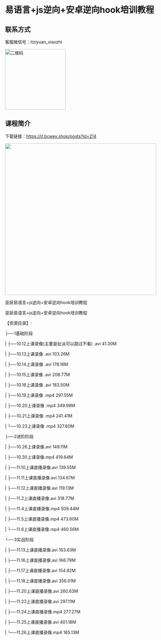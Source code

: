 # 易语言+js逆向+安卓逆向hook培训教程

## 联系方式

客服微信号：itziyuan_xiaozhi

<img src="https://ziyuanyun.oss-cn-guangzhou.aliyuncs.com/common/20240614073449/666b82192834a.jpg" width="200" height="200" alt="二维码">

## 课程简介

下载链接：https://it.bcwex.shop/posts?id=214

<img src="https://ziyuanyun.oss-cn-guangzhou.aliyuncs.com/yun/20240515151705/66446171db536.jpg" width="500" alt="">

  巫妖易语言+js逆向+安卓逆向hook培训教程



 巫妖易语言+js逆向+安卓逆向hook培训教程

 

 【资源目录】:

 ├──1基础阶段

 | ├──10.12上课录像(主要是扯淡可以跳过不看) .avi 41.30M

 | ├──10.13上课录像 .avi 103.26M

 | ├──10.14上课录像 .avi 178.16M

 | ├──10.15上课录像 .avi 208.77M

 | ├──10.16上课录像 .avi 183.50M

 | ├──10.19上课录像 .mp4 297.55M

 | ├──10.20上课录像 .mp4 349.99M

 | ├──10.21上课录像 .mp4 241.41M

 | └──10.23上课录像 .mp4 327.60M

 ├──2进阶阶段

 | ├──10.26上课录像.avi 149.11M

 | ├──10.30上课录像.mp4 419.64M

 | ├──11.10上课直播录像.avi 139.55M

 | ├──11.11上课直播录像.avi 134.67M

 | ├──11.12上课直播录像.avi 119.13M

 | ├──11.2上课直播录像.avi 318.77M

 | ├──11.4上课直播录像.mp4 509.44M

 | ├──11.5上课直播录像.mp4 473.60M

 | └──11.6上课直播录像.mp4 460.56M

 └──3实战阶段

 | ├──11.13上课直播录像.avi 163.63M

 | ├──11.16上课直播录像.avi 166.79M

 | ├──11.17上课直播录像.avi 154.92M

 | ├──11.18上课直播录像.avi 356.01M

 | ├──11.20上课直播录像.avi 260.63M

 | ├──11.23上课直播录像.avi 297.11M

 | ├──11.24上课直播录像.mp4 277.27M

 | ├──11.25上课直播录像.avi 401.18M

 | └──11.26上课直播录像.mp4 165.13M

  